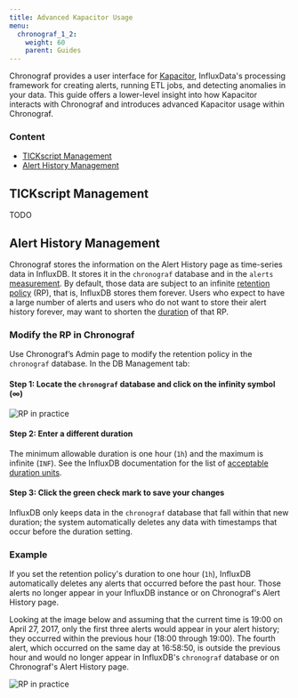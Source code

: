 ```yaml
---
title: Advanced Kapacitor Usage
menu:
  chronograf_1_2:
    weight: 60
    parent: Guides
---
```


Chronograf provides a user interface for [Kapacitor](/kapacitor/v1.2/), InfluxData's processing framework for creating alerts, running ETL jobs, and detecting anomalies in your data.
This guide offers a lower-level insight into how Kapacitor interacts with Chronograf and introduces advanced Kapacitor usage within Chronograf.

### Content

* [TICKscript Management](#tickscript-management)
* [Alert History Management](#alert-history-management)

## TICKscript Management

TODO

## Alert History Management

Chronograf stores the information on the Alert History page as time-series data in InfluxDB.
It stores it in the `chronograf` database and in the `alerts` [measurement](/influxdb/v1.2/concepts/glossary/#measurement).
By default, those data are subject to an infinite [retention policy](/influxdb/v1.2/concepts/glossary/#retention-policy-rp) (RP), that is, InfluxDB stores them forever.
Users who expect to have a large number of alerts and users who do not want to store their alert history forever, may want to shorten the [duration](/influxdb/v1.2/concepts/glossary/#duration) of that RP.

### Modify the RP in Chronograf

Use Chronograf’s Admin page to modify the retention policy in the `chronograf` database.
In the DB Management tab:

#### Step 1: Locate the `chronograf` database and click on the infinity symbol (∞)

![RP in practice](/img/chronograf/v1.2/g-advkap-dur.png)

#### Step 2: Enter a different duration

The minimum allowable duration is one hour (`1h`) and the maximum is infinite (`INF`).
See the InfluxDB documentation for the list of [acceptable duration units](/influxdb/v1.2/query_language/spec/#duration-units).

#### Step 3: Click the green check mark to save your changes

InfluxDB only keeps data in the `chronograf` database that fall within that new duration; the system automatically deletes any data with timestamps that occur before the duration setting.

### Example

If you set the retention policy's duration to one hour (`1h`), InfluxDB automatically deletes any alerts that occurred before the past hour.
Those alerts no longer appear in your InfluxDB instance or on Chronograf's Alert History page.

Looking at the image below and assuming that the current time is 19:00 on April 27, 2017, only the first three alerts would appear in your alert history; they occurred within the previous hour (18:00 through 19:00).
The fourth alert, which occurred on the same day at 16:58:50, is outside the previous hour and would no longer appear in InfluxDB's `chronograf` database or on Chronograf's Alert History page.

![RP in practice](/img/chronograf/v1.2/g-advkap-rp.png)
